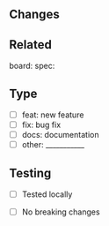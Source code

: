 ## Changes
<!-- What did you change? -->

## Related
board: <!-- e.g., board:20250811-fix-login -->
spec: <!-- e.g., spec:SPEC-AUTH-SYSTEM (optional) -->

## Type
- [ ] feat: new feature
- [ ] fix: bug fix
- [ ] docs: documentation
- [ ] other: ___________

## Testing
- [ ] Tested locally
- [ ] No breaking changes

